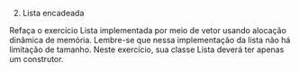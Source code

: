 2. Lista encadeada

Refaça o exercício Lista implementada por meio de vetor usando alocação
dinâmica de memória. Lembre-se que nessa implementação da lista não há
limitação de tamanho.
Neste exercício, sua classe Lista deverá ter apenas um construtor.